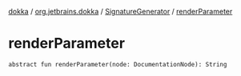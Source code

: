 [dokka](../../index.md) / [org.jetbrains.dokka](../index.md) / [SignatureGenerator](index.md) / [renderParameter](renderParameter.md)

# renderParameter

```
abstract fun renderParameter(node: DocumentationNode): String
```
